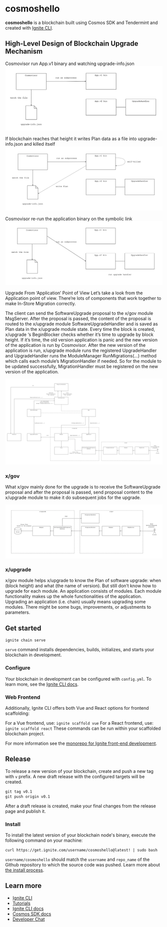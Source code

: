 # cosmoshello
**cosmoshello** is a blockchain built using Cosmos SDK and Tendermint and created with [Ignite CLI](https://ignite.com/cli).


## High-Level Design of Blockchain Upgrade Mechanism

Cosmovisor run App.v1 binary and watching upgrade-info.json
![img.png](img.png)

If blockchain reaches that height it writes Plan data as a file into upgrade-info.json and killed itself
![img_1.png](img_1.png)

Cosmovisor re-run the application binary on the symbolic link
![img_2.png](img_2.png)


Upgrade From ‘Application’ Point of View
Let’s take a look from the Application point of view. There’re lots of components that work together to make In-Store Migration correctly.

The client can send the SoftwareUpgrade proposal to the x/gov module MsgServer. After the proposal is passed, the content of the proposal is routed to the x/upgrade module SoftwareUpgradeHandler and is saved as Plan data in the x/upgrade module state.
Every time the block is created, x/upgrade ‘s BeginBlocker checks whether it’s time to upgrade by block height. If it’s time, the old version application is panic and the new version of the application is run by Cosmovisor.
After the new version of the application is run, x/upgrade module runs the registered UpgradeHandler and UpgradeHandler runs the ModuleManager RunMigrations(…) method which calls each module’s MigrationHandler if needed. So for the module to be updated successfully, MigrationHandler must be registered on the new version of the application.

![img_3.png](img_3.png)

### x/gov
What x/gov mainly done for the upgrade is to receive the SoftwareUpgrade proposal and after the proposal is passed, send proposal content to the x/upgrade module to make it do subsequent jobs for the upgrade.

![img_4.png](img_4.png)

### x/upgrade
x/gov module helps x/upgrade to know the Plan of software upgrade: when (block height) and what (the name of version). But still don’t know how to upgrade for each module. An application consists of modules. Each module functionality makes up the whole functionalities of the application. Upgrading an application (i.e. chain) usually means upgrading some modules. There might be some bugs, improvements, or adjustments to parameters.



## Get started

```
ignite chain serve
```

`serve` command installs dependencies, builds, initializes, and starts your blockchain in development.

### Configure

Your blockchain in development can be configured with `config.yml`. To learn more, see the [Ignite CLI docs](https://docs.ignite.com).

### Web Frontend

Additionally, Ignite CLI offers both Vue and React options for frontend scaffolding:

For a Vue frontend, use: `ignite scaffold vue`
For a React frontend, use: `ignite scaffold react`
These commands can be run within your scaffolded blockchain project. 


For more information see the [monorepo for Ignite front-end development](https://github.com/ignite/web).

## Release
To release a new version of your blockchain, create and push a new tag with `v` prefix. A new draft release with the configured targets will be created.

```
git tag v0.1
git push origin v0.1
```

After a draft release is created, make your final changes from the release page and publish it.

### Install
To install the latest version of your blockchain node's binary, execute the following command on your machine:

```
curl https://get.ignite.com/username/cosmoshello@latest! | sudo bash
```
`username/cosmoshello` should match the `username` and `repo_name` of the Github repository to which the source code was pushed. Learn more about [the install process](https://github.com/allinbits/starport-installer).

## Learn more

- [Ignite CLI](https://ignite.com/cli)
- [Tutorials](https://docs.ignite.com/guide)
- [Ignite CLI docs](https://docs.ignite.com)
- [Cosmos SDK docs](https://docs.cosmos.network)
- [Developer Chat](https://discord.gg/ignite)
